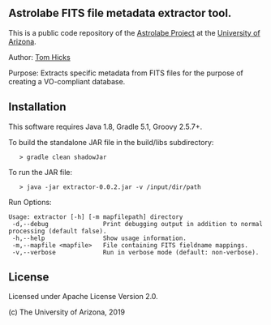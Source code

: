 ## Astrolabe FITS file metadata extractor tool.

This is a public code repository of the [Astrolabe Project](http://astrolabe.arizona.edu/) at the [University of Arizona](http://www.arizona.edu).

Author: [Tom Hicks](https://github.com/hickst)

Purpose: Extracts specific metadata from FITS files for the purpose of creating a VO-compliant database.

## Installation

This software requires Java 1.8, Gradle 5.1, Groovy 2.5.7+.

To build the standalone JAR file in the build/libs subdirectory:

```
   > gradle clean shadowJar
```

To run the JAR file:

```
   > java -jar extractor-0.0.2.jar -v /input/dir/path
```

Run Options:

```
Usage: extractor [-h] [-m mapfilepath] directory
 -d,--debug               Print debugging output in addition to normal processing (default false).
 -h,--help                Show usage information.
 -m,--mapfile <mapfile>   File containing FITS fieldname mappings.
 -v,--verbose             Run in verbose mode (default: non-verbose).
```

## License

Licensed under Apache License Version 2.0.

(c) The University of Arizona, 2019
